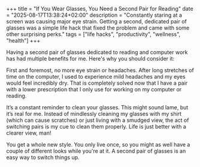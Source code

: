 +++
title = "If You Wear Glasses, You Need a Second Pair for Reading"
date = "2025-08-17T13:38:24+02:00"
description = "Constantly staring at a screen was causing major eye strain. Getting a second, dedicated pair of glasses was a simple life hack that fixed the problem and came with some other surprising perks."
tags = ["life hacks", "productivity", "wellness", "health"]
+++

Having a second pair of glasses dedicated to reading and computer work has had multiple benefits for me. Here's why you should consider it:

First and foremost, no more eye strain or headaches. After long stretches of time on the computer, I used to experience mild headaches and my eyes would feel incredibly dry. That is completely solved now that I have a pair with a lower prescription that I only use for working on my computer or reading.

It’s a constant reminder to clean your glasses. This might sound lame, but it’s real for me. Instead of mindlessly cleaning my glasses with my shirt (which can cause scratches) or just living with a smudged view, the act of switching pairs is my cue to clean them properly. Life is just better with a clearer view, man!

You get a whole new style. You only live once, so you might as well have a couple of different looks while you're at it. A second pair of glasses is an easy way to switch things up.